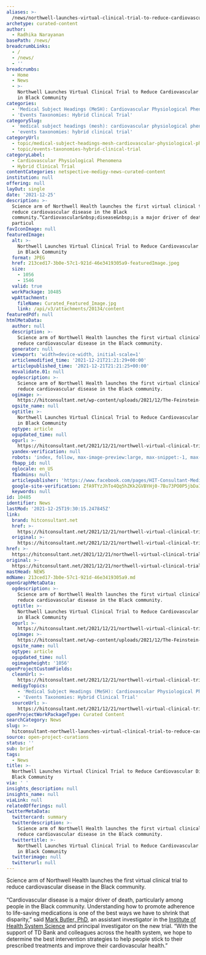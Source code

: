 ```yaml
---
aliases: >-
  /news/northwell-launches-virtual-clinical-trial-to-reduce-cardiovascular-disease-in-black-community
archetype: curated-content
author:
  - Radhika Narayanan
basePath: /news/
breadcrumbLinks:
  - /
  - /news/
  - ''
breadcrumbs:
  - Home
  - News
  - >-
    Northwell Launches Virtual Clinical Trial to Reduce Cardiovascular Disease
    in Black Community
categories:
  - 'Medical Subject Headings (MeSH): Cardiovascular Physiological Phenomena'
  - 'Events Taxonomies: Hybrid Clinical Trial'
categorySlug:
  - 'medical subject headings (mesh): cardiovascular physiological phenomena'
  - 'events taxonomies: hybrid clinical trial'
categoryUrl:
  - topic/medical-subject-headings-mesh-cardiovascular-physiological-phenomena
  - topic/events-taxonomies-hybrid-clinical-trial
categoryLabel:
  - Cardiovascular Physiological Phenomena
  - Hybrid Clinical Trial
contentCategories: netspective-medigy-news-curated-content
institution: null
offering: null
layOut: single
date: '2021-12-25'
description: >-
  Science arm of Northwell Health launches the first virtual clinical trial to
  reduce cardiovascular disease in the Black
  community.“Cardiovascular&nbsp;disease&nbsp;is a major driver of death,
  particul
favIconImage: null
featuredImage:
  alt: >-
    Northwell Launches Virtual Clinical Trial to Reduce Cardiovascular Disease
    in Black Community
  format: JPEG
  href: 213ced17-3b0e-57c1-921d-46e3419305a9-featuredImage.jpeg
  size:
    - 1056
    - 1546
  valid: true
  workPackage: 10485
  wpAttachment:
    fileName: Curated_Featured_Image.jpg
    link: /api/v3/attachments/20134/content
featuredPdf: null
htmlMetaData:
  author: null
  description: >-
    Science arm of Northwell Health launches the first virtual clinical trial to
    reduce cardiovascular disease in the Black community.
  generator: null
  viewport: 'width=device-width, initial-scale=1'
  articlemodified_time: '2021-12-21T21:21:29+00:00'
  articlepublished_time: '2021-12-21T21:21:25+00:00'
  msvalidate.01: null
  ogdescription: >-
    Science arm of Northwell Health launches the first virtual clinical trial to
    reduce cardiovascular disease in the Black community.
  ogimage: >-
    https://hitconsultant.net/wp-content/uploads/2021/12/The-Feinstein-Institutes-for-Medical-Research.jpg
  ogsite_name: null
  ogtitle: >-
    Northwell Launches Virtual Clinical Trial to Reduce Cardiovascular Disease
    in Black Community
  ogtype: article
  ogupdated_time: null
  ogurl: >-
    https://hitconsultant.net/2021/12/21/northwell-virtual-clinical-trial-cardiovascular-black-community/
  yandex-verification: null
  robots: 'index, follow, max-image-preview:large, max-snippet:-1, max-video-preview:-1'
  fbapp_id: null
  oglocale: en_US
  fbadmins: null
  articlepublisher: 'https://www.facebook.com/pages/HIT-Consultant-Media/302199219847409'
  google-site-verification: ZfA9TYzJhTo4Qq5hZKk2GVBYHj0-7Bu73PO0P5jbDaI
  keywords: null
id: 10485
identifier: News
lastMod: '2021-12-25T19:30:15.247845Z'
link:
  brand: hitconsultant.net
  href: >-
    https://hitconsultant.net/2021/12/21/northwell-virtual-clinical-trial-cardiovascular-black-community/#.YcdvoWjP1PY
  original: >-
    https://hitconsultant.net/2021/12/21/northwell-virtual-clinical-trial-cardiovascular-black-community/#.YcdvoWjP1PY
href: >-
  https://hitconsultant.net/2021/12/21/northwell-virtual-clinical-trial-cardiovascular-black-community/#.YcdvoWjP1PY
original: >-
  https://hitconsultant.net/2021/12/21/northwell-virtual-clinical-trial-cardiovascular-black-community/#.YcdvoWjP1PY
mastHead: NEWS
mdName: 213ced17-3b0e-57c1-921d-46e3419305a9.md
openGraphMetaData:
  ogdescription: >-
    Science arm of Northwell Health launches the first virtual clinical trial to
    reduce cardiovascular disease in the Black community.
  ogtitle: >-
    Northwell Launches Virtual Clinical Trial to Reduce Cardiovascular Disease
    in Black Community
  ogurl: >-
    https://hitconsultant.net/2021/12/21/northwell-virtual-clinical-trial-cardiovascular-black-community/
  ogimage: >-
    https://hitconsultant.net/wp-content/uploads/2021/12/The-Feinstein-Institutes-for-Medical-Research.jpg
  ogsite_name: null
  ogtype: article
  ogupdated_time: null
  ogimageheight: '1056'
openProjectCustomFields:
  cleanUrl: >-
    https://hitconsultant.net/2021/12/21/northwell-virtual-clinical-trial-cardiovascular-black-community/#.YcdvoWjP1PY
  medigyTopics:
    - 'Medical Subject Headings (MeSH): Cardiovascular Physiological Phenomena'
    - 'Events Taxonomies: Hybrid Clinical Trial'
  sourceUrl: >-
    https://hitconsultant.net/2021/12/21/northwell-virtual-clinical-trial-cardiovascular-black-community/#.YcdvoWjP1PY
openProjectWorkPackageType: Curated Content
searchCategory: News
slug: >-
  hitconsultant-northwell-launches-virtual-clinical-trial-to-reduce-cardiovascular-disease-in-black-community
source: open-project-curations
status: ''
sub: brief
tags:
  - News
title: >-
  Northwell Launches Virtual Clinical Trial to Reduce Cardiovascular Disease in
  Black Community
via: ' '
insights_description: null
insights_name: null
viaLink: null
relatedOfferings: null
twitterMetaData:
  twittercard: summary
  twitterdescription: >-
    Science arm of Northwell Health launches the first virtual clinical trial to
    reduce cardiovascular disease in the Black community.
  twittertitle: >-
    Northwell Launches Virtual Clinical Trial to Reduce Cardiovascular Disease
    in Black Community
  twitterimage: null
  twitterurl: null
---
```

<p>Science arm of Northwell Health launches the first virtual clinical trial to reduce cardiovascular disease in the Black community.<br><br>“Cardiovascular&nbsp;disease&nbsp;is a major driver of death, particularly among people in the&nbsp;Black&nbsp;community. Understanding how to promote adherence to life-saving medications is one of the best ways we have to shrink that disparity,” said&nbsp;<a href="https://feinstein.northwell.edu/institutes-researchers/our-researchers/mark-butler-phd">Mark Butler, PhD</a>, an assistant investigator in the&nbsp;<a href="https://feinstein.northwell.edu/institutes-researchers/institute-health-system-science">Institute of Health System Science</a>&nbsp;and principal investigator on the new&nbsp;trial. “With the support of TD Bank and colleagues across the health system, we hope to determine the best intervention strategies to help people stick to their prescribed treatments and improve their&nbsp;cardiovascular&nbsp;health.”</p>